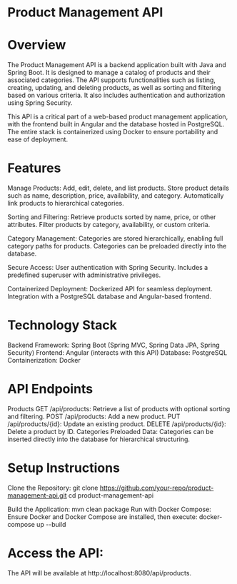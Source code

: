 # Product Management API
# Overview
The Product Management API is a backend application built with Java and Spring Boot. It is designed to manage a catalog of products and their associated categories. The API supports functionalities such as listing, creating, updating, and deleting products, as well as sorting and filtering based on various criteria. It also includes authentication and authorization using Spring Security.

This API is a critical part of a web-based product management application, with the frontend built in Angular and the database hosted in PostgreSQL. The entire stack is containerized using Docker to ensure portability and ease of deployment.

# Features
Manage Products:
Add, edit, delete, and list products.
Store product details such as name, description, price, availability, and category.
Automatically link products to hierarchical categories.

Sorting and Filtering:
Retrieve products sorted by name, price, or other attributes.
Filter products by category, availability, or custom criteria.

Category Management:
Categories are stored hierarchically, enabling full category paths for products.
Categories can be preloaded directly into the database.

Secure Access:
User authentication with Spring Security.
Includes a predefined superuser with administrative privileges.

Containerized Deployment:
Dockerized API for seamless deployment.
Integration with a PostgreSQL database and Angular-based frontend.

# Technology Stack
Backend Framework: Spring Boot (Spring MVC, Spring Data JPA, Spring Security)
Frontend: Angular (interacts with this API)
Database: PostgreSQL
Containerization: Docker

# API Endpoints
Products
GET /api/products: Retrieve a list of products with optional sorting and filtering.
POST /api/products: Add a new product.
PUT /api/products/{id}: Update an existing product.
DELETE /api/products/{id}: Delete a product by ID.
Categories
Preloaded Data: Categories can be inserted directly into the database for hierarchical structuring.

# Setup Instructions
Clone the Repository:
git clone https://github.com/your-repo/product-management-api.git
cd product-management-api

Build the Application:
mvn clean package
Run with Docker Compose: Ensure Docker and Docker Compose are installed, then execute:
docker-compose up --build

# Access the API:
The API will be available at http://localhost:8080/api/products.
